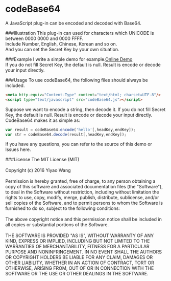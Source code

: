 # codeBase64
A  JavaScript plug-in can be encoded and decoded with Base64.<br>

###Illustration
This plug-in can used for characters which UNICODE is between 0000 0000 and 0000 FFFF.<br>
Include Number, English, Chinese, Korean and so on.<br>
And you can set the Secret Key by your own situation.

###Example
I write a simple demo for example.[Online Demo](https://wangyiyao.github.io/codeBase64/)<br>
If you do not fill Secret Key, the default is null. Result is encode or decode your input directly.

###Usage
To use codeBase64, the following files should always be included.<br>
```html
<meta http-equiv="Content-Type" content="text/html; charset=UTF-8"/>
<script type="text/javascript" src="codeBase64.js"></script>
```
Suppose we want to encode a string, then decode it. If you do not fill Secret Key, the default is null. Result is encode or decode your input directly. CodeBase64 makes it as simple as:<br>
```javascript
var result = codeBase64.encode('hello'[,headKey,endKey]);
var str = codeBase64.decode(result[,headKey,endKey]);
```
If you have any questions, you can refer to the source of this demo or Issues here.

###License
The MIT License (MIT)<br>
<br>
Copyright (c) 2016 Yiyao Wang<br>
<br>
Permission is hereby granted, free of charge, to any person obtaining a copy of this software and associated documentation files (the "Software"), to deal in the Software without restriction, including without limitation the rights to use, copy, modify, merge, publish, distribute, sublicense, and/or sell copies of the Software, and to permit persons to whom the Software is furnished to do so, subject to the following conditions:<br>
<br>
The above copyright notice and this permission notice shall be included in all copies or substantial portions of the Software.<br>
<br>
THE SOFTWARE IS PROVIDED "AS IS", WITHOUT WARRANTY OF ANY KIND, EXPRESS OR IMPLIED, INCLUDING BUT NOT LIMITED TO THE WARRANTIES OF MERCHANTABILITY, FITNESS FOR A PARTICULAR PURPOSE AND NONINFRINGEMENT. IN NO EVENT SHALL THE AUTHORS OR COPYRIGHT HOLDERS BE LIABLE FOR ANY CLAIM, DAMAGES OR OTHER LIABILITY, WHETHER IN AN ACTION OF CONTRACT, TORT OR OTHERWISE, ARISING FROM, OUT OF OR IN CONNECTION WITH THE SOFTWARE OR THE USE OR OTHER DEALINGS IN THE SOFTWARE.

